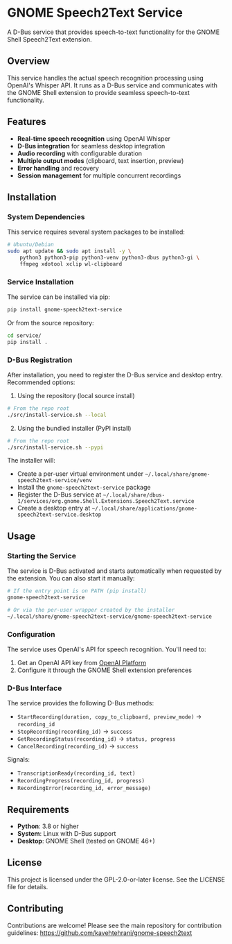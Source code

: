 # GNOME Speech2Text Service

A D-Bus service that provides speech-to-text functionality for the GNOME Shell Speech2Text extension.

## Overview

This service handles the actual speech recognition processing using OpenAI's Whisper API. It runs as a D-Bus service and communicates with the GNOME Shell extension to provide seamless speech-to-text functionality.

## Features

- **Real-time speech recognition** using OpenAI Whisper
- **D-Bus integration** for seamless desktop integration
- **Audio recording** with configurable duration
- **Multiple output modes** (clipboard, text insertion, preview)
- **Error handling** and recovery
- **Session management** for multiple concurrent recordings

## Installation

### System Dependencies

This service requires several system packages to be installed:

```bash
# Ubuntu/Debian
sudo apt update && sudo apt install -y \
    python3 python3-pip python3-venv python3-dbus python3-gi \
    ffmpeg xdotool xclip wl-clipboard
```

### Service Installation

The service can be installed via pip:

```bash
pip install gnome-speech2text-service
```

Or from the source repository:

```bash
cd service/
pip install .
```

### D-Bus Registration

After installation, you need to register the D-Bus service and desktop entry. Recommended options:

1. Using the repository (local source install)

```bash
# From the repo root
./src/install-service.sh --local
```

2. Using the bundled installer (PyPI install)

```bash
# From the repo root
./src/install-service.sh --pypi
```

The installer will:

- Create a per-user virtual environment under `~/.local/share/gnome-speech2text-service/venv`
- Install the `gnome-speech2text-service` package
- Register the D-Bus service at `~/.local/share/dbus-1/services/org.gnome.Shell.Extensions.Speech2Text.service`
- Create a desktop entry at `~/.local/share/applications/gnome-speech2text-service.desktop`

## Usage

### Starting the Service

The service is D-Bus activated and starts automatically when requested by the extension. You can also start it manually:

```bash
# If the entry point is on PATH (pip install)
gnome-speech2text-service

# Or via the per-user wrapper created by the installer
~/.local/share/gnome-speech2text-service/gnome-speech2text-service
```

### Configuration

The service uses OpenAI's API for speech recognition. You'll need to:

1. Get an OpenAI API key from [OpenAI Platform](https://platform.openai.com/)
2. Configure it through the GNOME Shell extension preferences

### D-Bus Interface

The service provides the following D-Bus methods:

- `StartRecording(duration, copy_to_clipboard, preview_mode)` → `recording_id`
- `StopRecording(recording_id)` → `success`
- `GetRecordingStatus(recording_id)` → `status, progress`
- `CancelRecording(recording_id)` → `success`

Signals:

- `TranscriptionReady(recording_id, text)`
- `RecordingProgress(recording_id, progress)`
- `RecordingError(recording_id, error_message)`

## Requirements

- **Python**: 3.8 or higher
- **System**: Linux with D-Bus support
- **Desktop**: GNOME Shell (tested on GNOME 46+)

## License

This project is licensed under the GPL-2.0-or-later license. See the LICENSE file for details.

## Contributing

Contributions are welcome! Please see the main repository for contribution guidelines:
https://github.com/kavehtehrani/gnome-speech2text
